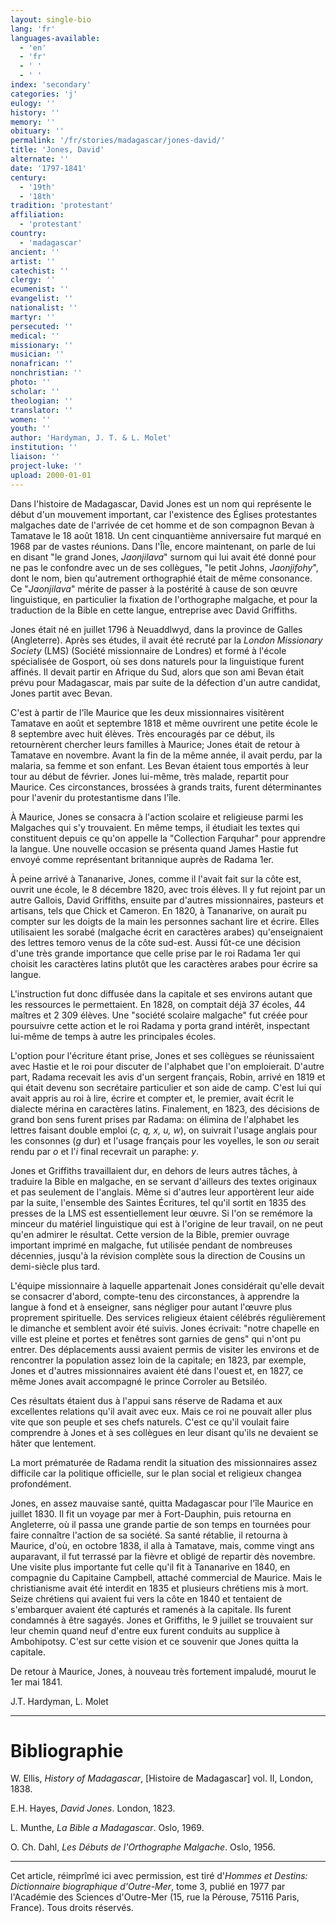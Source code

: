 ```yaml
---
layout: single-bio
lang: 'fr'
languages-available:
  - 'en'
  - 'fr'
  - ' '
  - ' '
index: 'secondary'
categories: 'j'
eulogy: ''
history: ''
memory: ''
obituary: ''
permalink: '/fr/stories/madagascar/jones-david/'
title: 'Jones, David'
alternate: ''
date: '1797-1841'
century:
  - '19th'
  - '18th'
tradition: 'protestant'
affiliation:
  - 'protestant'
country:
  - 'madagascar'
ancient: ''
artist: ''
catechist: ''
clergy: ''
ecumenist: ''
evangelist: ''
nationalist: ''
martyr: ''
persecuted: ''
medical: ''
missionary: ''
musician: ''
nonafrican: ''
nonchristian: ''
photo: ''
scholar: ''
theologian: ''
translator: ''
women: ''
youth: ''
author: 'Hardyman, J. T. & L. Molet'
institution: ''
liaison: ''
project-luke: ''
upload: 2000-01-01
---
```



Dans l'histoire de Madagascar, David Jones est un nom qui représente le début d'un mouvement important, car l'existence des Églises protestantes malgaches date de l'arrivée de cet homme et de son compagnon Bevan à Tamatave le 18 août 1818. Un cent cinquantième anniversaire fut marqué en 1968 par de vastes réunions. Dans l'Île, encore maintenant, on parle de lui en disant "le grand Jones, *Jaonjilava*" surnom qui lui avait été donné pour ne pas le confondre avec un de ses collègues, "le petit Johns, *Jaonjifohy*", dont le nom, bien qu'autrement orthographié était de même consonance. Ce "*Jaonjilava*" mérite de passer à la postérité à cause de son œuvre linguistique, en particulier la fixation de l'orthographe malgache, et pour la traduction de la Bible en cette langue, entreprise avec David Griffiths.

Jones était né en juillet 1796 à Neuaddlwyd, dans la province de Galles (Angleterre). Après ses études, il avait été recruté par la *London Missionary Society* (LMS) (Société missionnaire de Londres) et formé à l'école spécialisée de Gosport, où ses dons naturels pour la linguistique furent affinés. Il devait partir en Afrique du Sud, alors que son ami Bevan était prévu pour Madagascar, mais par suite de la défection d'un autre candidat, Jones partit avec Bevan.

C'est à partir de l'île Maurice que les deux missionnaires visitèrent Tamatave en août et septembre 1818 et même ouvrirent une petite école le 8 septembre avec huit élèves. Très encouragés par ce début, ils retournèrent chercher leurs familles à Maurice; Jones était de retour à Tamatave en novembre. Avant la fin de la même année, il avait perdu, par la malaria, sa femme et son enfant. Les Bevan étaient tous emportés à leur tour au début de février. Jones lui-même, très malade, repartit pour Maurice. Ces circonstances, brossées à grands traits, furent déterminantes pour l'avenir du protestantisme dans l'île.

À Maurice, Jones se consacra à l'action scolaire et religieuse parmi les Malgaches qui s'y trouvaient. En même temps, il étudiait les textes qui constituent depuis ce qu'on appelle la "Collection Farquhar" pour apprendre la langue. Une nouvelle occasion se présenta quand James Hastie fut envoyé comme représentant britannique auprès de Radama 1er.

À peine arrivé à Tananarive, Jones, comme il l'avait fait sur la côte est, ouvrit une école, le 8 décembre 1820, avec trois élèves. Il y fut rejoint par un autre Gallois, David Griffiths, ensuite par d'autres missionnaires, pasteurs et artisans, tels que Chick et Cameron. En 1820, à Tananarive, on aurait pu compter sur les doigts de la main les personnes sachant lire et écrire. Elles utilisaient les sorabé (malgache écrit en caractères arabes) qu'enseignaient des lettres temoro venus de la côte sud-est. Aussi fût-ce une décision d'une très grande importance que celle prise par le roi Radama 1er qui choisit les caractères latins plutôt que les caractères arabes pour écrire sa langue.

L'instruction fut donc diffusée dans la capitale et ses environs autant que les ressources le permettaient. En 1828, on comptait déjà 37 écoles, 44 maîtres et 2 309 élèves. Une "société scolaire malgache" fut créée pour poursuivre cette action et le roi Radama y porta grand intérêt, inspectant lui-même de temps à autre les principales écoles.

L'option pour l'écriture étant prise, Jones et ses collègues se réunissaient avec Hastie et le roi pour discuter de l'alphabet que l'on emploierait. D'autre part, Radama recevait les avis d'un sergent français, Robin, arrivé en 1819 et qui était devenu son secrétaire particulier et son aide de camp. C'est lui qui avait appris au roi à lire, écrire et compter et, le premier, avait écrit le dialecte mérina en caractères latins. Finalement, en 1823, des décisions de grand bon sens furent prises par Radama: on élimina de l'alphabet les lettres faisant double emploi (*c, q, x, u, w*), on suivrait l'usage anglais pour les consonnes (*g* dur) et l'usage français pour les voyelles, le son *ou* serait rendu par *o* et l'*i* final recevrait un paraphe: *y*.

Jones et Griffiths travaillaient dur, en dehors de leurs autres tâches, à traduire la Bible en malgache, en se servant d'ailleurs des textes originaux et pas seulement de l'anglais. Même si d'autres leur apportèrent leur aide par la suite, l'ensemble des Saintes Écritures, tel qu'il sortit en 1835 des presses de la LMS est essentiellement leur œuvre. Si l'on se remémore la minceur du matériel linguistique qui est à l'origine de leur travail, on ne peut qu'en admirer le résultat. Cette version de la Bible, premier ouvrage important imprimé en malgache, fut utilisée pendant de nombreuses décennies, jusqu'à la révision complète sous la direction de Cousins un demi-siècle plus tard.

L'équipe missionnaire à laquelle appartenait Jones considérait qu'elle devait se consacrer d'abord, compte-tenu des circonstances, à apprendre la langue à fond et à enseigner, sans négliger pour autant l'œuvre plus proprement spirituelle. Des services religieux étaient célébrés régulièrement le dimanche et semblent avoir été suivis. Jones écrivait: "notre chapelle en ville est pleine et portes et fenêtres sont garnies de gens" qui n'ont pu entrer. Des déplacements aussi avaient permis de visiter les environs et de rencontrer la population assez loin de la capitale; en 1823, par exemple, Jones et d'autres missionnaires avaient été dans l'ouest et, en 1827, ce même Jones avait accompagné le prince Corroler au Betsiléo.

Ces résultats étaient dus à l'appui sans réserve de Radama et aux excellentes relations qu'il avait avec eux. Mais ce roi ne pouvait aller plus vite que son peuple et ses chefs naturels. C'est ce qu'il voulait faire comprendre à Jones et à ses collègues en leur disant qu'ils ne devaient se hâter que lentement.

La mort prématurée de Radama rendit la situation des missionnaires assez difficile car la politique officielle, sur le plan social et religieux changea profondément.

Jones, en assez mauvaise santé, quitta Madagascar pour l'île Maurice en juillet 1830. Il fit un voyage par mer à Fort-Dauphin, puis retourna en Angleterre, où il passa une grande partie de son temps en tournées pour faire connaître l'action de sa société. Sa santé rétablie, il retourna à Maurice, d'où, en octobre 1838, il alla à Tamatave, mais, comme vingt ans auparavant, il fut terrassé par la fièvre et obligé de repartir dès novembre. Une visite plus importante fut celle qu'il fit à Tananarive en 1840, en compagnie du Capitaine Campbell, attaché commercial de Maurice. Mais le christianisme avait été interdit en 1835 et plusieurs chrétiens mis à mort. Seize chrétiens qui avaient fui vers la côte en 1840 et tentaient de s'embarquer avaient été capturés et ramenés à la capitale. Ils furent condamnés à être sagayés. Jones et Griffiths, le 9 juillet se trouvaient sur leur chemin quand neuf d'entre eux furent conduits au supplice à Ambohipotsy. C'est sur cette vision et ce souvenir que Jones quitta la capitale.

De retour à Maurice, Jones, à nouveau très fortement impaludé, mourut le 1er mai 1841.

J.T. Hardyman, L. Molet

---

# Bibliographie

W. Ellis, *History of Madagascar*, [Histoire de Madagascar] vol. II, London, 1838.

E.H. Hayes, *David Jones*. London, 1823.

L. Munthe, *La Bible a Madagascar*. Oslo, 1969.

O. Ch. Dahl, *Les Débuts de l'Orthographe Malgache*. Oslo, 1956.

---

Cet article, réimprîmé ici avec permission, est tiré d'*Hommes et Destins: Dictionnaire biographique d'Outre-Mer*, tome 3, publié en 1977 par l'Académie des Sciences d'Outre-Mer (15, rue la Pérouse, 75116 Paris, France). Tous droits réservés.